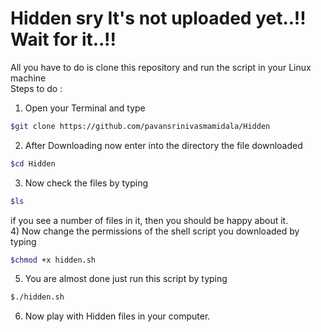 # Hidden sry It's not uploaded yet..!! Wait for it..!!

All you have to do is clone this repository and run the script in your Linux machine  
Steps to do :
1) Open your Terminal and type 
```bash
$git clone https://github.com/pavansrinivasmamidala/Hidden   
```
2) After Downloading now enter into the directory the file downloaded 
```bash
$cd Hidden    
```
3) Now check the files by typing 
```bash
$ls
```
if you see a number of files in it, then you should be happy about it.  
4) Now change the permissions of the shell script you downloaded by typing 
```bash
$chmod +x hidden.sh   
```
5) You are almost done just run this script by typing 
```bash
$./hidden.sh
```
6) Now play with Hidden files in your computer. 
